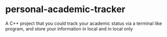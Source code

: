 # personal-academic-tracker
A C++ project that you could track your academic status via a terminal like program, and store your information in local and in local only
